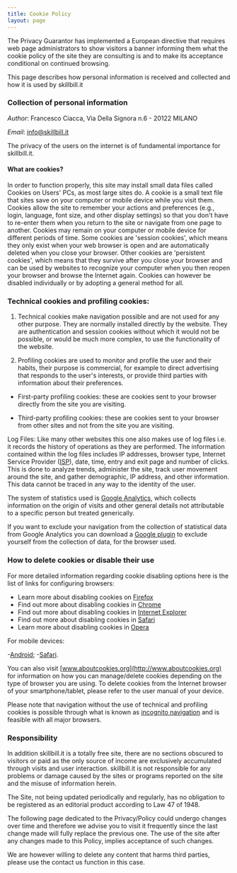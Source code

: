 ```yaml
---
title: Cookie Policy
layout: page
---
```


The Privacy Guarantor has implemented a European directive that requires web page administrators to show visitors a banner informing them what the cookie policy of the site they are consulting is and to make its acceptance conditional on continued browsing.

This page describes how personal information is received and collected and how it is used by skillbill.it

### Collection of personal information

*Author*: Francesco Ciacca, Via Della Signora n.6 - 20122 MILANO

*Email*: <info@skillbill.it>

The privacy of the users on the internet is of fundamental importance for skillbill.it.

#### What are cookies?

In order to function properly, this site may install small data files called Cookies on Users' PCs, as most large sites do. A cookie is a small text file that sites save on your computer or mobile device while you visit them. Cookies allow the site to remember your actions and preferences (e.g., login, language, font size, and other display settings) so that you don't have to re-enter them when you return to the site or navigate from one page to another. Cookies may remain on your computer or mobile device for different periods of time. Some cookies are 'session cookies', which means they only exist when your web browser is open and are automatically deleted when you close your browser. Other cookies are 'persistent cookies', which means that they survive after you close your browser and can be used by websites to recognize your computer when you then reopen your browser and browse the Internet again. Cookies can however be disabled individually or by adopting a general method for all.

### Technical cookies and profiling cookies:

1. Technical cookies make navigation possible and are not used for any other purpose. They are normally installed directly by the website. They are authentication and session cookies without which it would not be possible, or would be much more complex, to use the functionality of the website.

2. Profiling cookies are used to monitor and profile the user and their habits, their purpose is commercial, for example to direct advertising that responds to the user's interests, or provide third parties with information about their preferences.

- First-party profiling cookies: these are cookies sent to your browser directly from the site you are visiting.

- Third-party profiling cookies: these are cookies sent to your browser from other sites and not from the site you are visiting.

Log Files: Like many other websites this one also makes use of log files i.e. it records the history of operations as they are performed. The information contained within the log files includes IP addresses, browser type, Internet Service Provider ([ISP](https://en.wikipedia.org/wiki/Internet_service_provider)), date, time, entry and exit page and number of clicks. This is done to analyze trends, administer the site, track user movement around the site, and gather demographic, IP address, and other information. This data cannot be traced in any way to the identity of the user.

The system of statistics used is [Google Analytics](https://support.google.com/analytics/topic/2919631?hl=en&ref_topic=1008008), which collects information on the origin of visits and other general details not attributable to a specific person but treated generically.

If you want to exclude your navigation from the collection of statistical data from Google Analytics you can download a [Google plugin](http://tools.google.com/dlpage/gaoptout) to exclude yourself from the collection of data, for the browser used.

### How to delete cookies or disable their use

For more detailed information regarding cookie disabling options here is the list of links for configuring browsers:

- Learn more about disabling cookies on [Firefox](https://support.mozilla.org/it/kb/Attivare%20e%20disattivare%20i%20cookie)
- Find out more about disabling cookies in [Chrome](https://policies.google.com/technologies/cookies#managing-cookies)
- Find out more about disabling cookies in [Internet Explorer](https://support.microsoft.com/it-it/windows/eliminare-e-gestire-i-cookie-168dab11-0753-043d-7c16-ede5947fc64d#ie=ie-11)
- Find out more about disabling cookies in [Safari](https://support.apple.com/it-it/HT201265)
- Learn more about disabling cookies in [Opera](https://help.opera.com/en/latest/web-preferences/#cookies)

For mobile devices:

-[Android](https://support.google.com/accounts/answer/32050?co=GENIE.Platform%3DAndroid&hl=en); -[Safari](https://support.apple.com/en-us/HT201265).

You can also visit [www.aboutcookies.org](http://www.aboutcookies.org) for information on how you can manage/delete cookies depending on the type of browser you are using. To delete cookies from the Internet browser of your smartphone/tablet, please refer to the user manual of your device.

Please note that navigation without the use of technical and profiling cookies is possible through what is known as [incognito navigation](https://en.wikipedia.org/wiki/Private_browsing) and is feasible with all major browsers.

### Responsibility

In addition skillbill.it is a totally free site, there are no sections obscured to visitors or paid as the only source of income are exclusively accumulated through visits and user interaction. skillbill.it is not responsible for any problems or damage caused by the sites or programs reported on the site and the misuse of information herein.

The Site, not being updated periodically and regularly, has no obligation to be registered as an editorial product according to Law 47 of 1948.

The following page dedicated to the Privacy/Policy could undergo changes over time and therefore we advise you to visit it frequently since the last change made will fully replace the previous one. The use of the site after any changes made to this Policy, implies acceptance of such changes.

We are however willing to delete any content that harms third parties, please use the contact us function in this case.

